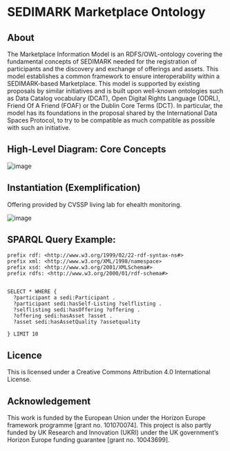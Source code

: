 # SEDIMARK Marketplace Ontology

## About  
The Marketplace Information Model is an RDFS/OWL-ontology covering the fundamental concepts of SEDIMARK needed for the registration of participants and the discovery and exchange of offerings and assets. This model establishes a common framework to ensure interoperability within a SEDIMARK-based Marketplace.
This model is supported by existing proposals by similar initiatives and is built upon well-known ontologies such as Data Catalog vocabulary (DCAT), Open Digital Rights Language (ODRL), Friend Of A Friend (FOAF) or the Dublin Core Terms (DCT). In particular, the model has its foundations in the proposal shared by the International Data Spaces Protocol, to try to be compatible as much compatible as possible with such an initiative.

## High-Level Diagram: Core Concepts
![image](https://github.com/Sedimark/ontology/assets/47256078/00d35702-b7cf-4eef-ad5b-9e2134c0ed26)

## Instantiation (Exemplification)
Offering provided by CVSSP living lab for ehealth monitoring.

![image](https://github.com/Sedimark/ontology/assets/47256078/c44db277-2d05-4896-9522-3b344982d8af)

## SPARQL Query Example:

```sparql
prefix rdf: <http://www.w3.org/1999/02/22-rdf-syntax-ns#>
prefix xml: <http://www.w3.org/XML/1998/namespace>
prefix xsd: <http://www.w3.org/2001/XMLSchema#>
prefix rdfs: <http://www.w3.org/2000/01/rdf-schema#>


SELECT * WHERE {
  ?participant a sedi:Participant .
  ?participant sedi:hasSelf-Listing ?selflisting .
  ?selflisting sedi:hasOffering ?offering .
  ?offering sedi:hasAsset ?asset . 
  ?asset sedi:hasAssetQuality ?assetquality
  
} LIMIT 10

```

## Licence
This is licensed under a Creative Commons Attribution 4.0 International License.

## Acknowledgement
This work is funded by the European Union under the Horizon Europe framework programme [grant no. 101070074]. 
This project is also partly funded by UK Research and Innovation (UKRI) under the UK government’s Horizon Europe funding guarantee [grant no. 10043699].
